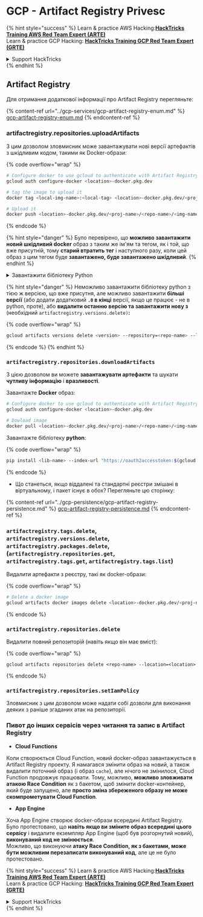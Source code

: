 # GCP - Artifact Registry Privesc

{% hint style="success" %}
Learn & practice AWS Hacking:<img src="../../../.gitbook/assets/image (1) (1) (1) (1).png" alt="" data-size="line">[**HackTricks Training AWS Red Team Expert (ARTE)**](https://training.hacktricks.xyz/courses/arte)<img src="../../../.gitbook/assets/image (1) (1) (1) (1).png" alt="" data-size="line">\
Learn & practice GCP Hacking: <img src="../../../.gitbook/assets/image (2) (1).png" alt="" data-size="line">[**HackTricks Training GCP Red Team Expert (GRTE)**<img src="../../../.gitbook/assets/image (2) (1).png" alt="" data-size="line">](https://training.hacktricks.xyz/courses/grte)

<details>

<summary>Support HackTricks</summary>

* Check the [**subscription plans**](https://github.com/sponsors/carlospolop)!
* **Join the** 💬 [**Discord group**](https://discord.gg/hRep4RUj7f) or the [**telegram group**](https://t.me/peass) or **follow** us on **Twitter** 🐦 [**@hacktricks\_live**](https://twitter.com/hacktricks_live)**.**
* **Share hacking tricks by submitting PRs to the** [**HackTricks**](https://github.com/carlospolop/hacktricks) and [**HackTricks Cloud**](https://github.com/carlospolop/hacktricks-cloud) github repos.

</details>
{% endhint %}

## Artifact Registry

Для отримання додаткової інформації про Artifact Registry перегляньте:

{% content-ref url="../gcp-services/gcp-artifact-registry-enum.md" %}
[gcp-artifact-registry-enum.md](../gcp-services/gcp-artifact-registry-enum.md)
{% endcontent-ref %}

### artifactregistry.repositories.uploadArtifacts

З цим дозволом зловмисник може завантажувати нові версії артефактів з шкідливим кодом, такими як Docker-образи:

{% code overflow="wrap" %}
```bash
# Configure docker to use gcloud to authenticate with Artifact Registry
gcloud auth configure-docker <location>-docker.pkg.dev

# tag the image to upload it
docker tag <local-img-name>:<local-tag> <location>-docker.pkg.dev/<proj-name>/<repo-name>/<img-name>:<tag>

# Upload it
docker push <location>-docker.pkg.dev/<proj-name>/<repo-name>/<img-name>:<tag>
```
{% endcode %}

{% hint style="danger" %}
Було перевірено, що **можливо завантажити новий шкідливий docker** образ з таким же ім'ям та тегом, як і той, що вже присутній, тому **старий втратить тег** і наступного разу, коли цей образ з цим тегом буде **завантажено, буде завантажено шкідливий**.
{% endhint %}

<details>

<summary>Завантажити бібліотеку Python</summary>

**Почніть з створення бібліотеки для завантаження** (якщо ви можете завантажити останню версію з реєстру, ви можете уникнути цього кроку):

1.  **Налаштуйте структуру вашого проекту**:

* Створіть новий каталог для вашої бібліотеки, наприклад, `hello_world_library`.
* Всередині цього каталогу створіть ще один каталог з ім'ям вашого пакету, наприклад, `hello_world`.
* Всередині каталогу вашого пакету створіть файл `__init__.py`. Цей файл може бути порожнім або містити ініціалізації для вашого пакету.

```bash
mkdir hello_world_library
cd hello_world_library
mkdir hello_world
touch hello_world/__init__.py
```
2.  **Напишіть код вашої бібліотеки**:

* Всередині каталогу `hello_world` створіть новий файл Python для вашого модуля, наприклад, `greet.py`.
* Напишіть вашу функцію "Hello, World!":

```python
# hello_world/greet.py
def say_hello():
return "Hello, World!"
```
3.  **Створіть файл `setup.py`**:

* У корені вашого каталогу `hello_world_library` створіть файл `setup.py`.
* Цей файл містить метадані про вашу бібліотеку та вказує Python, як її встановити.

```python
# setup.py
from setuptools import setup, find_packages

setup(
name='hello_world',
version='0.1',
packages=find_packages(),
install_requires=[
# Будь-які залежності, які потрібні вашій бібліотеці
],
)
```

**Тепер давайте завантажимо бібліотеку:**

1.  **Скомпілюйте ваш пакет**:

* З кореня вашого каталогу `hello_world_library` виконайте:

```sh
python3 setup.py sdist bdist_wheel
```
2. **Налаштуйте автентифікацію для twine** (використовується для завантаження вашого пакету):
* Переконайтеся, що у вас встановлено `twine` (`pip install twine`).
* Використовуйте `gcloud`, щоб налаштувати облікові дані:

{% code overflow="wrap" %}
````
```sh
twine upload --username 'oauth2accesstoken' --password "$(gcloud auth print-access-token)" --repository-url https://<location>-python.pkg.dev/<project-id>/<repo-name>/ dist/*
```
````
{% endcode %}

3. **Очистіть збірку**
```bash
rm -rf dist build hello_world.egg-info
```
</details>

{% hint style="danger" %}
Неможливо завантажити бібліотеку python з тією ж версією, що вже присутня, але можливо завантажити **більші версії** (або додати додатковий **`.0` в кінці** версії, якщо це працює - не в python, проте), або **видалити останню версію та завантажити нову з** (необхідний `artifactregistry.versions.delete)`**:**

{% code overflow="wrap" %}
```sh
gcloud artifacts versions delete <version> --repository=<repo-name> --location=<location> --package=<lib-name>
```
{% endcode %}
{% endhint %}

### `artifactregistry.repositories.downloadArtifacts`

З цією дозволом ви можете **завантажувати артефакти** та шукати **чутливу інформацію** і **вразливості**.

Завантажте **Docker** образ:
```sh
# Configure docker to use gcloud to authenticate with Artifact Registry
gcloud auth configure-docker <location>-docker.pkg.dev

# Dowload image
docker pull <location>-docker.pkg.dev/<proj-name>/<repo-name>/<img-name>:<tag>
```
Завантажте бібліотеку **python**:

{% code overflow="wrap" %}
```bash
pip install <lib-name> --index-url "https://oauth2accesstoken:$(gcloud auth print-access-token)@<location>-python.pkg.dev/<project-id>/<repo-name>/simple/" --trusted-host <location>-python.pkg.dev --no-cache-dir
```
{% endcode %}

* Що станеться, якщо віддалені та стандартні реєстри змішані в віртуальному, і пакет існує в обох? Перегляньте цю сторінку:

{% content-ref url="../gcp-persistence/gcp-artifact-registry-persistence.md" %}
[gcp-artifact-registry-persistence.md](../gcp-persistence/gcp-artifact-registry-persistence.md)
{% endcontent-ref %}

### `artifactregistry.tags.delete`, `artifactregistry.versions.delete`, `artifactregistry.packages.delete`, (`artifactregistry.repositories.get`, `artifactregistry.tags.get`, `artifactregistry.tags.list`)

Видалити артефакти з реєстру, такі як docker-образи:

{% code overflow="wrap" %}
```bash
# Delete a docker image
gcloud artifacts docker images delete <location>-docker.pkg.dev/<proj-name>/<repo-name>/<img-name>:<tag>
```
{% endcode %}

### `artifactregistry.repositories.delete`

Видалити повний репозиторій (навіть якщо він має вміст):

{% code overflow="wrap" %}
```
gcloud artifacts repositories delete <repo-name> --location=<location>
```
{% endcode %}

### `artifactregistry.repositories.setIamPolicy`

Зловмисник з цим дозволом може надати собі дозволи для виконання деяких з раніше згаданих атак на репозиторії.

### Пивот до інших сервісів через читання та запис в Artifact Registry

* **Cloud Functions**

Коли створюється Cloud Function, новий docker-образ завантажується в Artifact Registry проекту. Я намагався змінити образ на новий, а також видалити поточний образ (і образ `cache`), але нічого не змінилося, Cloud Function продовжує працювати. Тому, можливо, **можливо зловживати атакою Race Condition** як з бакетом, щоб змінити docker-контейнер, який буде запущено, але **просто зміна збереженого образу не може скомпрометувати Cloud Function**.

* **App Engine**

Хоча App Engine створює docker-образи всередині Artifact Registry. Було протестовано, що **навіть якщо ви зміните образ всередині цього сервісу** і видалите екземпляр App Engine (щоб був розгорнутий новий), **виконуваний код не змінюється**.\
Можливо, що виконуючи **атаку Race Condition, як з бакетами, може бути можливим перезаписати виконуваний код**, але це не було протестовано.

{% hint style="success" %}
Learn & practice AWS Hacking:<img src="../../../.gitbook/assets/image (1) (1) (1) (1).png" alt="" data-size="line">[**HackTricks Training AWS Red Team Expert (ARTE)**](https://training.hacktricks.xyz/courses/arte)<img src="../../../.gitbook/assets/image (1) (1) (1) (1).png" alt="" data-size="line">\
Learn & practice GCP Hacking: <img src="../../../.gitbook/assets/image (2) (1).png" alt="" data-size="line">[**HackTricks Training GCP Red Team Expert (GRTE)**<img src="../../../.gitbook/assets/image (2) (1).png" alt="" data-size="line">](https://training.hacktricks.xyz/courses/grte)

<details>

<summary>Support HackTricks</summary>

* Check the [**subscription plans**](https://github.com/sponsors/carlospolop)!
* **Join the** 💬 [**Discord group**](https://discord.gg/hRep4RUj7f) or the [**telegram group**](https://t.me/peass) or **follow** us on **Twitter** 🐦 [**@hacktricks\_live**](https://twitter.com/hacktricks_live)**.**
* **Share hacking tricks by submitting PRs to the** [**HackTricks**](https://github.com/carlospolop/hacktricks) and [**HackTricks Cloud**](https://github.com/carlospolop/hacktricks-cloud) github repos.

</details>
{% endhint %}
